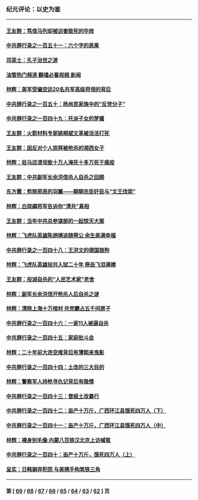 ### 纪元评论：以史为鉴
---
#### [王友群：笃信马列却被迫害致死的华岗](../../pages/nsc1028/n14053972.md?08180330) 
#### [中共罪行录之一百五十一：六个字的恶果](../../pages/nsc1028/n14053129.md?08180330) 
#### [邓英士：孔子治世之道](../../pages/nsc1028/n14052210.md?08180330) 
#### [油管热门频道 翻墙必看视频 新闻](ok?08180330)
#### [林辉：美军受骗空运20名共军高级将领的背后](../../pages/nsc1028/n14052185.md?08180330) 
#### [中共罪行录之一百五十：杨尚昆家族中的“反党分子”](../../pages/nsc1028/n14051396.md?08180330) 
#### [中共罪行录之一百四十九：托派子女的梦魇](../../pages/nsc1028/n14050027.md?08180330) 
#### [王友群：火箭材料专家姚桐斌文革被活活打死](../../pages/nsc1028/n14048805.md?08180330) 
#### [王友群：因反对个人崇拜被枪杀的湘西女子](../../pages/nsc1028/n14048288.md?08180330) 
#### [林辉：驻马店溃坝致十万人淹死十多万死于瘟疫](../../pages/nsc1028/n14048231.md?08180330) 
#### [王友群：中共副军长余洪信杀人自杀之回顾](../../pages/nsc1028/n14045464.md?08180330) 
#### [东方霞：剪除邪恶的羽翼——聊聊忠臣奸臣与“文王伐崇”](../../pages/nsc1028/n14045501.md?08180330) 
#### [林辉：白崇禧将军告诉你“清共”真相](../../pages/nsc1028/n14044216.md?08180330) 
#### [王友群：当年中共总参谋部的一起惊天大案](../../pages/nsc1028/n14043817.md?08180330) 
#### [林辉：飞虎队英雄陈炳靖追随蒋公 余生美满幸福](../../pages/nsc1028/n14042421.md?08180330) 
#### [中共罪行录之一百四十八：王洪文的德国狼狗](../../pages/nsc1028/n14042070.md?08180330) 
#### [林辉：飞虎队英雄投共入狱二十年 祭岳飞泪满襟](../../pages/nsc1028/n14041446.md?08180330) 
#### [王友群：投湖自杀的“人民艺术家”老舍](../../pages/nsc1028/n14038027.md?08180330) 
#### [林辉：副军长余洪信开枪杀人后自杀之谜](../../pages/nsc1028/n14037038.md?08180330) 
#### [林辉：清除上海十万棺材 共党霸占五千间房子](../../pages/nsc1028/n14033735.md?08180330) 
#### [中共罪行录之一百四十六：一家11人被逼自杀](../../pages/nsc1028/n14032932.md?08180330) 
#### [中共罪行录之一百四十五：家庭批斗会](../../pages/nsc1028/n14031487.md?08180330) 
#### [林辉：二十年前大连空难背后有薄熙来鬼影](../../pages/nsc1028/n14031069.md?08180330) 
#### [中共罪行录之一百四十四：土改的三大目的](../../pages/nsc1028/n14030522.md?08180330) 
#### [林辉：警察军人持枪寻仇记背后有隐情](../../pages/nsc1028/n14029745.md?08180330) 
#### [中共罪行录之一百四十三：晋绥土改暴行](../../pages/nsc1028/n14029965.md?08180330) 
#### [中共罪行录之一百四十二：亩产十万斤，广西环江县饿死四万人（下）](../../pages/nsc1028/n14027911.md?08180330) 
#### [中共罪行录之一百四十一：亩产十万斤，广西环江县饿死四万人（中）](../../pages/nsc1028/n14027089.md?08180330) 
#### [林辉：裸身别毛像 内蒙八百铁汉北京上访喊冤](../../pages/nsc1028/n14026693.md?08180330) 
#### [中共罪行录之一百四十：亩产十万斤，饿死四万人（上）](../../pages/nsc1028/n14026657.md?08180330) 
#### [呈实：日韩摒弃积怨 与美携手构筑铁三角](../../pages/nsc1028/n14025196.md?08180330) 

---
#### 第 [ [69](./69.md?08180330) / [68](./68.md?08180330) / [67](./67.md?08180330) / [66](./66.md?08180330) / [65](./65.md?08180330) / [64](./64.md?08180330) / [63](./63.md?08180330) / [62](./62.md?08180330) ] 页
